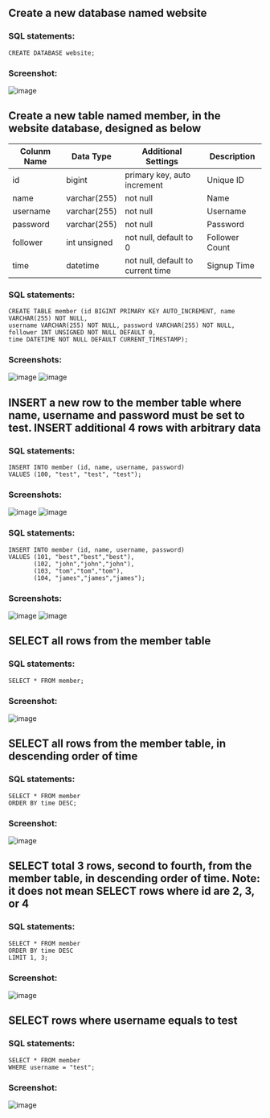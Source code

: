 ## Create a new database named website
### SQL statements:
```mysql
CREATE DATABASE website;
```
### Screenshot:
![image](https://github.com/arthur3000-tw/WeHelpAssignments/assets/49877804/16833a7a-65af-4671-b445-7461dc449b17)
## Create a new table named member, in the website database, designed as below
| Colunm Name | Data Type | Additional Settings | Description |
| ----------- | --------- | ------------------- | ----------- |
| id | bigint | primary key, auto increment | Unique ID |
| name | varchar(255) | not null | Name |
| username | varchar(255) | not null | Username |
| password | varchar(255) | not null | Password |
| follower | int unsigned | not null, default to 0 | Follower Count |
| time | datetime | not null, default to current time | Signup Time |
### SQL statements:
```mysql
CREATE TABLE member (id BIGINT PRIMARY KEY AUTO_INCREMENT, name VARCHAR(255) NOT NULL,
username VARCHAR(255) NOT NULL, password VARCHAR(255) NOT NULL,
follower INT UNSIGNED NOT NULL DEFAULT 0,
time DATETIME NOT NULL DEFAULT CURRENT_TIMESTAMP);
```
### Screenshots:
![image](https://github.com/arthur3000-tw/WeHelpAssignments/assets/49877804/d7298a4f-cc07-4074-a24c-30c196f06fae)
![image](https://github.com/arthur3000-tw/WeHelpAssignments/assets/49877804/afafd357-55e6-4e64-83cf-b35934d56870)
## INSERT a new row to the member table where name, username and password must be set to test. INSERT additional 4 rows with arbitrary data
### SQL statements:
```mysql
INSERT INTO member (id, name, username, password)
VALUES (100, "test", "test", "test");
```
### Screenshots:
![image](https://github.com/arthur3000-tw/WeHelpAssignments/assets/49877804/01d0f297-c6ab-4515-9e85-6d93a38d20a6)
![image](https://github.com/arthur3000-tw/WeHelpAssignments/assets/49877804/1895ec2d-db67-4af1-a11c-d58748944236)
### SQL statements:
```mysql
INSERT INTO member (id, name, username, password)
VALUES (101, "best","best","best"),
       (102, "john","john","john"),
       (103, "tom","tom","tom"),
       (104, "james","james","james");
```
### Screenshots:
![image](https://github.com/arthur3000-tw/WeHelpAssignments/assets/49877804/b5d75ebe-82a9-4d7c-8da1-baa25ed47c38)
![image](https://github.com/arthur3000-tw/WeHelpAssignments/assets/49877804/e9501073-e5dc-40e8-b078-32c459b6cf21)
## SELECT all rows from the member table
### SQL statements:
```mysql
SELECT * FROM member;
```
### Screenshot:
![image](https://github.com/arthur3000-tw/WeHelpAssignments/assets/49877804/e9501073-e5dc-40e8-b078-32c459b6cf21)
## SELECT all rows from the member table, in descending order of time
### SQL statements:
```mysql
SELECT * FROM member
ORDER BY time DESC;
```
### Screenshot:
![image](https://github.com/arthur3000-tw/WeHelpAssignments/assets/49877804/f2c9d8f6-866f-42ef-bf14-359210288c06)
## SELECT total 3 rows, second to fourth, from the member table, in descending order of time. Note: it does not mean SELECT rows where id are 2, 3, or 4
### SQL statements:
```mysql
SELECT * FROM member
ORDER BY time DESC
LIMIT 1, 3;
```
### Screenshot:
![image](https://github.com/arthur3000-tw/WeHelpAssignments/assets/49877804/0a6e18c1-6a7f-4704-a7ba-c56c450d748e)
## SELECT rows where username equals to test
### SQL statements:
```mysql
SELECT * FROM member
WHERE username = "test";
```
### Screenshot:
![image](https://github.com/arthur3000-tw/WeHelpAssignments/assets/49877804/3d613f3c-2730-4914-8ce9-1e6b04531ab6)
